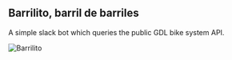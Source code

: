 ## Barrilito, barril de barriles
A simple slack bot which queries the public GDL bike system API.

![Barrilito](https://avatars.slack-edge.com/2019-12-04/861881197367_417b7aa4eda9aa4d06da_512.png "Queitame el mouse de la cara por favor")
